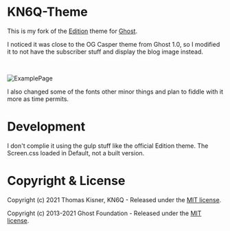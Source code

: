 # KN6Q-Theme

This is my fork of the [Edition](https://github.com/TryGhost/Edition) theme for [Ghost](http://github.com/tryghost/ghost/). 

I noticed it was close to the OG Casper theme from Ghost 1.0, so I modified it to not have the subscriber stuff and display the blog image instead.

&nbsp;

![ExamplePage](https://github.com/twkisner/KN6Q-Theme/blob/master/troop243azle-webpage.JPG)

I also changed some of the fonts other minor things and plan to fiddle with it more as time permits.


# Development

I don't complie it using the gulp stuff like the official Edition theme.  The Screen.css loaded in Default, not a built version.


# Copyright & License

Copyright (c) 2021 Thomas Kisner, KN6Q - Released under the [MIT license](LICENSE).

Copyright (c) 2013-2021 Ghost Foundation - Released under the [MIT license](LICENSE).

